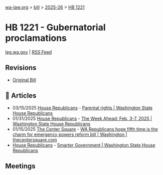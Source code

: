 [wa-law.org](/) > [bill](/bill/) > [2025-26](/bill/2025-26/) > [HB 1221](/bill/2025-26/hb/1221/)

# HB 1221 - Gubernatorial proclamations
[leg.wa.gov](https://app.leg.wa.gov/billsummary?BillNumber=1221&Year=2025&Initiative=false) | [RSS Feed](./rss.xml)

## Revisions
* [Original Bill](1/)

## 📰 Articles
* 03/15/2025 [House Republicans](/org/house_republicans/) - [Parental rights | Washington State House Republicans](https://houserepublicans.wa.gov/current/parental-rights/#:~:text=House%20Bill%201221)
* 01/31/2025 [House Republicans](/org/house_republicans/) - [The Week Ahead: Feb. 3-7, 2025 | Washington State House Republicans](https://houserepublicans.wa.gov/week/the-week-ahead-feb-3-7-2025/#:~:text=HB%201121)
* 01/15/2025 [The Center Square](/org/the_center_square/) - [WA Republicans hope fifth time is the charm for emergency powers reform bill | Washington | thecentersquare.com](https://www.thecentersquare.com/washington/article_66d1234a-d372-11ef-a425-5f7905098b6e.html#:~:text=House%20Bill%201221)
* [House Republicans](/org/house_republicans/) - [Smarter Government | Washington State House Republicans](https://houserepublicans.wa.gov/our-priorities/smarter-government/#:~:text=House%20Bill%201221)

## Meetings